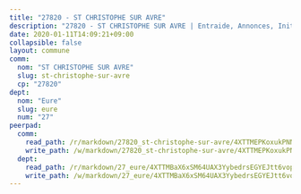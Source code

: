 ```yaml
---
title: "27820 - ST CHRISTOPHE SUR AVRE"
description: "27820 - ST CHRISTOPHE SUR AVRE | Entraide, Annonces, Initiatives"
date: 2020-01-11T14:09:21+09:00
collapsible: false
layout: commune
comm:
  nom: "ST CHRISTOPHE SUR AVRE"
  slug: st-christophe-sur-avre
  cp: "27820"
dept:
  nom: "Eure"
  slug: eure
  num: "27"
peerpad:
  comm:
    read_path: /r/markdown/27820_st-christophe-sur-avre/4XTTMEPKoxukPNN7YmbxXUiuHARX3s92hsZndUGmaqCHcGaHM
    write_path: /w/markdown/27820_st-christophe-sur-avre/4XTTMEPKoxukPNN7YmbxXUiuHARX3s92hsZndUGmaqCHcGaHM-K3TgU1o2Eisgp8Y2RXMeS1ZjL9E5quiTRbqatWvHy8ugWyNdRRoQAXNUshr5u2RGQmh6XpR4NqfwNhTUVXkxcwDCQwttReZ7tNbiq5JBHwRiqqncXDwYxRAtXv1ACZ1pHmw3sCBZ
  dept:
    read_path: /r/markdown/27_eure/4XTTMBaX6xSM64UAX3YybedrsEGYEJtt6vopdQsPEFtGijgwg
    write_path: /w/markdown/27_eure/4XTTMBaX6xSM64UAX3YybedrsEGYEJtt6vopdQsPEFtGijgwg-K3TgUmjy61Gu7ZFzjoVmiacXP2Rc4pq6sxVCYUX3mFQZWQw9yCKsEoAMagtuW4jJTYhK96DsWW4cPmZLagvQNZ34BscGcu4btrtJibt18c1mpqofaWe6Q3RartDiuMTjY7NrsH4r
---
```


